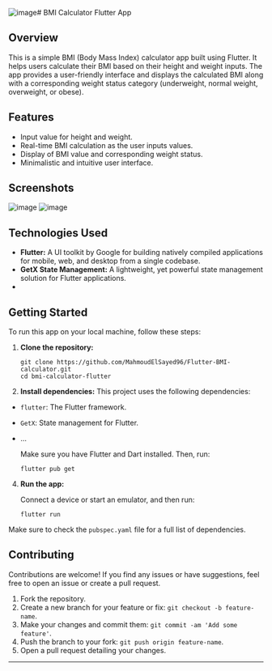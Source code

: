![image](https://github.com/MahmoudElSayed96/new-bmi/assets/133010029/79ac368a-eec5-47ea-85d5-7297adbc7ee3)# BMI Calculator Flutter App
## Overview
This is a simple BMI (Body Mass Index) calculator app built using Flutter. It helps users calculate their BMI based on their height and weight inputs. The app provides a user-friendly interface and displays the calculated BMI along with a corresponding weight status category (underweight, normal weight, overweight, or obese).
## Features
- Input value for height and weight.
- Real-time BMI calculation as the user inputs values.
- Display of BMI value and corresponding weight status.
- Minimalistic and intuitive user interface.
## Screenshots
![image](https://github.com/MahmoudElSayed96/new-bmi/assets/133010029/15bad27a-c8b1-4841-b1f2-fcad9e7e0f8d)
![image](https://github.com/MahmoudElSayed96/new-bmi/assets/133010029/ee41b182-2027-4193-bcb4-c4f400ca0ae5)

## Technologies Used
- **Flutter:** A UI toolkit by Google for building natively compiled applications for mobile, web, and desktop from a single codebase.
- **GetX State Management:** A lightweight, yet powerful state management solution for Flutter applications.
- 
## Getting Started
To run this app on your local machine, follow these steps:
1. **Clone the repository:**
    ```
    git clone https://github.com/MahmoudElSayed96/Flutter-BMI-calculator.git
    cd bmi-calculator-flutter
    ```
    

2. **Install dependencies:**
  This project uses the following dependencies:

- `flutter`: The Flutter framework.
- `GetX`: State management for Flutter.
- ...
   
   Make sure you have Flutter and Dart installed. Then, run:
    
    ```
    flutter pub get
    ```

4. **Run the app:**

    Connect a device or start an emulator, and then run:

    ```
    flutter run
    ```
    
Make sure to check the `pubspec.yaml` file for a full list of dependencies.

## Contributing

Contributions are welcome! If you find any issues or have suggestions, feel free to open an issue or create a pull request.

1. Fork the repository.
2. Create a new branch for your feature or fix: `git checkout -b feature-name`.
3. Make your changes and commit them: `git commit -am 'Add some feature'`.
4. Push the branch to your fork: `git push origin feature-name`.
5. Open a pull request detailing your changes.
---
